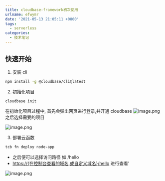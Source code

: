 ```yaml
---
title: cloudbase-framework初次使用
urlname: efwymr
date: '2021-05-13 21:05:11 +0800'
tags:
  - serverless
categories:
  - 技术笔记
---
```


## 快速开始

1. 安装 cli

```bash
npm install -g @cloudbase/cli@latest
```

2. 初始化项目

```bash
cloudbase init
```

在初始化项目过程中, 首先会弹出网页进行登录,并开通 cloudbase
![image.png](https://cdn.nlark.com/yuque/0/2021/png/754067/1620911297683-640a291a-f34f-48a3-84a3-6f93e58e8cdb.png#clientId=u38c46f3e-02e8-4&from=paste&height=398&id=u20ccc7d1&margin=%5Bobject%20Object%5D&name=image.png&originHeight=398&originWidth=599&originalType=binary∶=1&size=23896&status=done&style=none&taskId=u79686a1a-65a9-4a0d-885e-aaad183c962&width=599)
之后选择需要的项目

![image.png](https://cdn.nlark.com/yuque/0/2021/png/754067/1620911547583-a4bf76d0-3ee6-4104-91db-ac8cbc34f647.png#clientId=u38c46f3e-02e8-4&from=paste&height=197&id=u9a24179e&margin=%5Bobject%20Object%5D&name=image.png&originHeight=197&originWidth=656&originalType=binary∶=1&size=24991&status=done&style=none&taskId=u61fec8d7-1a5e-46d8-abe0-3d074a8d9d7&width=656)

3. 部署云函数

```bash
tcb fn deploy node-app
```

- 之后便可以选择访问路径 如 /hello
- [https://{在控制台查看的域名,或自定义域名}/hello](https://htwm623-cloudbase-2etw1ref8425e2-1257629794.ap-shanghai.app.tcloudbase.com/hello) 进行查看'

![image.png](https://cdn.nlark.com/yuque/0/2021/png/754067/1620913554419-89ec9e77-0905-4aac-b4c7-78ce385a2ee3.png#clientId=u38c46f3e-02e8-4&from=paste&height=488&id=u293aa7ee&margin=%5Bobject%20Object%5D&name=image.png&originHeight=488&originWidth=1357&originalType=binary∶=1&size=45618&status=done&style=none&taskId=u6eac40b7-1dd9-4797-ae4b-a99f3874b67&width=1357)
